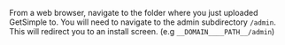 From a web browser, navigate to the folder where you just uploaded GetSimple to. You will need to navigate to the admin subdirectory `/admin`. This will redirect you to an install screen. (e.g `__DOMAIN____PATH__/admin`) 
